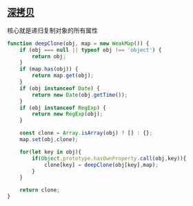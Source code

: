 
## [深拷贝](https://www.nowcoder.com/practice/70ca77b52d424ced8ebb348cd77c1dc5?tab=note)

核心就是递归复制对象的所有属性

```js
function deepClone(obj, map = new WeakMap()) {
    if (obj === null || typeof obj !== 'object') {
        return obj;
    }
    if (map.has(obj)) {
        return map.get(obj);
    }
    if (obj instanceof Date) {
        return new Date(obj.getTime());
    }
    if (obj instanceof RegExp) {
        return new RegExp(obj);
    }

    const clone = Array.isArray(obj) ? [] : {};
    map.set(obj,clone);

    for(let key in obj){
        if(Object.prototype.hasOwnProperty.call(obj,key)){
            clone[key] = deepClone(obj[key],map);
        }
    }

    return clone;
}
```
